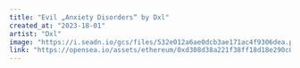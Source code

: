 ```yaml
---
title: "Evil „Anxiety Disorders“ by Dxl"
created_at: "2023-18-01"
artist: "Dxl"
image: "https://i.seadn.io/gcs/files/532e012a6ae0dcb3ae171ac4f9306dea.png?auto=format&w=1000"
link: "https://opensea.io/assets/ethereum/0xd308d38a221f38ff18d18e290c0cdd63b6b809fd/5"
---
```

